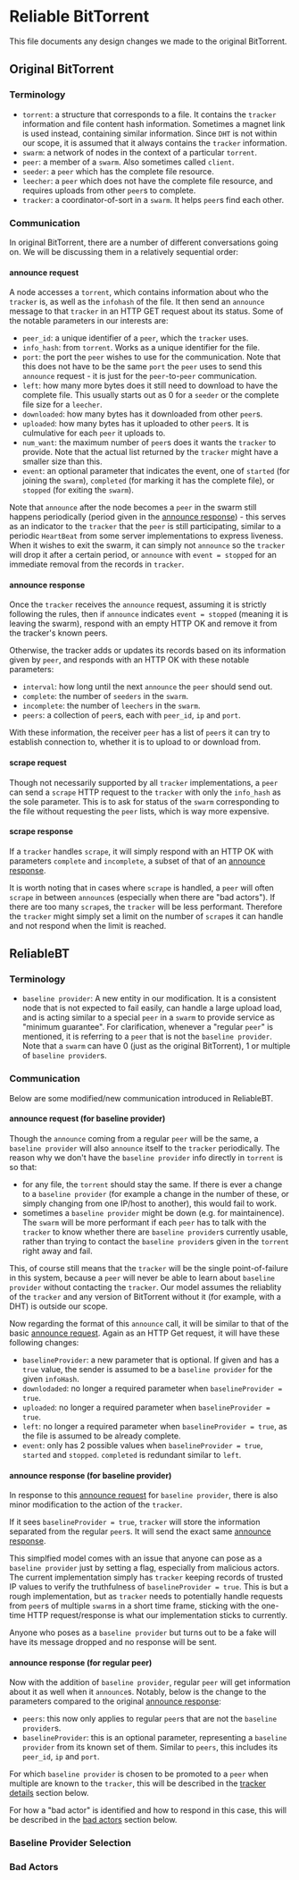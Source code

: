 # Reliable BitTorrent

This file documents any design changes we made to the original BitTorrent.

## Original BitTorrent

### Terminology
 - `torrent`: a structure that corresponds to a file. It contains the `tracker` information and file content hash information. Sometimes a magnet link is used instead, containing similar information. Since `DHT` is not within our scope, it is assumed that it always contains the `tracker` information.
 - `swarm`: a network of nodes in the context of a particular `torrent`.
 - `peer`: a member of a `swarm`. Also sometimes called `client`.
 - `seeder`: a `peer` which has the complete file resource.
 - `leecher`: a `peer` which does not have the complete file resource, and requires uploads from other `peer`s to complete.
 - `tracker`: a coordinator-of-sort in a `swarm`. It helps `peer`s find each other.

 ### Communication
 In original BitTorrent, there are a number of different conversations going on. We will be discussing them in a relatively sequential order:

 #### announce request

 A node accesses a `torrent`, which contains information about who the `tracker` is, as well as the `infohash` of the file. It then send an `announce` message to that `tracker` in an HTTP GET request about its status. Some of the notable parameters in our interests are:
 - `peer_id`: a unique identifier of a `peer`, which the `tracker` uses.
 - `info_hash`: from `torrent`. Works as a unique identifier for the file.
 - `port`: the port the `peer` wishes to use for the communication. Note that this does not have to be the same `port` the `peer` uses to send this `announce` request - it is just for the `peer`-to-`peer` communication.
 - `left`: how many more bytes does it still need to download to have the complete file. This usually starts out as 0 for a `seeder` or the complete file size for a `leecher`.
 - `downloaded`: how many bytes has it downloaded from other `peer`s.
 - `uploaded`: how many bytes has it uploaded to other `peer`s. It is culmulative for each `peer` it uploads to.
 - `num_want`: the maximum number of `peer`s does it wants the `tracker` to provide. Note that the actual list returned by the `tracker` might have a smaller size than this.
 - `event`: an optional parameter that indicates the event, one of `started` (for joining the `swarm`), `completed` (for marking it has the complete file), or `stopped` (for exiting the `swarm`).

 Note that `announce` after the node becomes a `peer` in the swarm still happens periodically (period given in the [announce response](#announce-response)) - this serves as an indicator to the `tracker` that the `peer` is still participating, similar to a periodic `HeartBeat` from some server implementations to express liveness. When it wishes to exit the swarm, it can simply not `announce` so the `tracker` will drop it after a certain period, or `announce` with `event = stopped` for an immediate removal from the records in `tracker`.

#### announce response

Once the `tracker` receives the `announce` request, assuming it is strictly following the rules, then if `announce` indicates `event = stopped` (meaning it is leaving the swarm), respond with an empty HTTP OK and remove it from the tracker's known peers.

Otherwise, the tracker adds or updates its records based on its information given by `peer`, and responds with an HTTP OK with these notable parameters:
 - `interval`: how long until the next `announce` the `peer` should send out.
 - `complete`: the number of `seeders` in the `swarm`.
 - `incomplete`: the number of `leechers` in the `swarm`.
 - `peers`: a collection of `peer`s, each with `peer_id`, `ip` and `port`.

With these information, the receiver `peer` has a list of `peer`s it can try to establish connection to, whether it is to upload to or download from.

#### scrape request
Though not necessarily supported by all `tracker` implementations, a `peer` can send a `scrape` HTTP request to the `tracker` with only the `info_hash` as the sole parameter. This is to ask for status of the `swarm` corresponding to the file without requesting the `peer` lists, which is way more expensive.

#### scrape response
If a `tracker` handles `scrape`, it will simply respond with an HTTP OK with parameters `complete` and `incomplete`, a subset of that of an [announce response](#announce-response).

It is worth noting that in cases where `scrape` is handled, a `peer` will often `scrape` in between `announce`s (especially when there are "bad actors"). If there are too many `scrape`s, the `tracker` will be less performant. Therefore the `tracker` might simply set a limit on the number of `scrape`s it can handle and not respond when the limit is reached.


## ReliableBT

### Terminology
-  `baseline provider`: A new entity in our modification. It is a consistent node that is not expected to fail easily, can handle a large upload load, and is acting similar to a special `peer` in a `swarm` to provide service as "minimum guarantee". For clarification, whenever a "regular `peer`" is mentioned, it is referring to a `peer` that is not the `baseline provider`. Note that a `swarm` can have 0 (just as the original BitTorrent), 1 or multiple of `baseline provider`s.

### Communication

Below are some modified/new communication introduced in ReliableBT.

#### announce request (for baseline provider)

Though the `announce` coming from a regular `peer` will be the same, a `baseline provider` will also `announce` itself to the `tracker` periodically. The reason why we don't have the `baseline provider` info directly in `torrent` is so that:
 - for any file, the `torrent` should stay the same. If there is ever a change to a `baseline provider` (for example a change in the number of these, or simply changing from one IP/host to another), this would fail to work.
 - sometimes a `baseline provider` might be down (e.g. for maintainence). The `swarm` will be more performant if each `peer` has to talk with the `tracker` to know whether there are `baseline provider`s currently usable, rather than trying to contact the `baseline provider`s given in the `torrent` right away and fail.

This, of course still means that the `tracker` will be the single point-of-failure in this system, because a `peer` will never be able to learn about `baseline provider` without contacting the `tracker`. Our model assumes the reliablity of the `tracker` and any version of BitTorrent without it (for example, with a DHT) is outside our scope.

Now regarding the format of this `announce` call, it will be similar to that of the basic [announce request](#announce-request). Again as an HTTP Get request, it will have these following changes:
 - `baselineProvider`: a new parameter that is optional. If given and has a `true` value, the sender is assumed to be a `baseline provider` for the given `infoHash`.
 - `downlodaded`: no longer a required parameter when `baselineProvider = true`.
 - `uploaded`: no longer a required parameter when `baselineProvider = true`.
 - `left`: no longer a required parameter when `baselineProvider = true`, as the file is assumed to be already complete.
 - `event`: only has 2 possible values when `baselineProvider = true`, `started` and `stopped`. `completed` is redundant similar to `left`.

#### announce response (for baseline provider)

In response to this [announce request](#announce-request-for-baseline-provider) for `baseline provider`, there is also minor modification to the action of the `tracker`.

If it sees `baselineProvider = true`, `tracker` will store the information separated from the regular `peer`s. It will send the exact same [announce response](#announce-response).

This simplfied model comes with an issue that anyone can pose as a `baseline provider` just by setting a flag, especially from malicious actors. The current implementation simply has `tracker` keeping records of trusted IP values to verify the truthfulness of `baselineProvider = true`. This is but a rough implementation, but as `tracker` needs to potentially handle requests from `peer`s of multiple `swarm`s in a short time frame, sticking with the one-time HTTP request/response is what our implementation sticks to currently.

Anyone who poses as a `baseline provider` but turns out to be a fake will have its message dropped and no response will be sent.

#### announce response (for regular peer)

Now with the addition of `baseline provider`, regular `peer` will get information about it as well when it `announce`s. Notably, below is the change to the parameters compared to the original [announce response](#announce-response):
 - `peers`: this now only applies to regular `peer`s that are not the `baseline provider`s.
 - `baselineProvider`: this is an optional parameter, representing a `baseline provider` from its known set of them. Similar to `peers`, this includes its `peer_id`, `ip` and `port`.

For which `baseline provider` is chosen to be promoted to a `peer` when multiple are known to the `tracker`, this will be described in the [tracker details](#tracker-details) section below.

For how a "bad actor" is identified and how to respond in this case, this will be described in the [bad actors](#bad-actors) section below.

### Baseline Provider Selection

### Bad Actors
